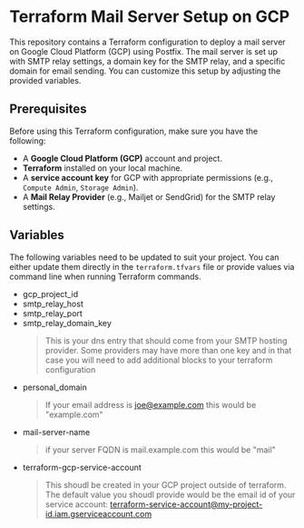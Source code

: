 # Terraform Mail Server Setup on GCP

This repository contains a Terraform configuration to deploy a mail server on Google Cloud Platform (GCP) using Postfix. The mail server is set up with SMTP relay settings, a domain key for the SMTP relay, and a specific domain for email sending. You can customize this setup by adjusting the provided variables.

## Prerequisites

Before using this Terraform configuration, make sure you have the following:

- A **Google Cloud Platform (GCP)** account and project.
- **Terraform** installed on your local machine.
- A **service account key** for GCP with appropriate permissions (e.g., `Compute Admin`, `Storage Admin`).
- A **Mail Relay Provider** (e.g., Mailjet or SendGrid) for the SMTP relay settings.

## Variables

The following variables need to be updated to suit your project. You can either update them directly in the `terraform.tfvars` file or provide values via command line when running Terraform commands.


- gcp_project_id
- smtp_relay_host
- smtp_relay_port
- smtp_relay_domain_key
    > This is your dns entry that should come from your SMTP hosting provider. Some providers may have more than one key and in that case you will need to add additional blocks to your terraform configuration
- personal_domain
    > If your email address is joe@example.com this would be "example.com"
- mail-server-name
    > if your server FQDN is mail.example.com this would be "mail"
- terraform-gcp-service-account
    > This shoudl be created in your GCP project outside of terraform. The default value you shoudl provide would be the email id of your service account: terraform-service-account@my-project-id.iam.gserviceaccount.com